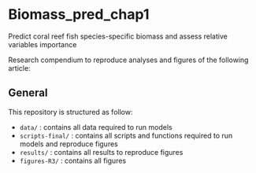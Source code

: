 # Biomass_pred_chap1

Predict coral reef fish species-specific biomass and assess relative variables importance

Research compendium to reproduce analyses and figures of the following article:

## General

This repository is structured as follow:
- `data/` : contains all data required to run models
- `scripts-final/` : contains all scripts and functions required to run models and reproduce figures
- `results/` : contains all results to reproduce figures
- `figures-R3/` : contains all figures

